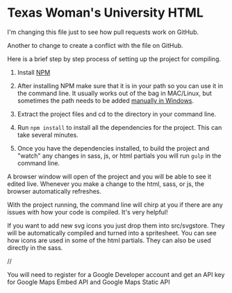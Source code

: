 # Texas Woman's University HTML

I'm changing this file just to see how pull requests work on GitHub.

Another to change to create a conflict with the file on GitHub.

Here is a brief step by step process of setting up the project for compiling.

1. Install [NPM](https://www.npmjs.com/)

2. After installing NPM make sure that it is in your path so you can use it in the command line. It usually works out of the bag in MAC/Linux, but sometimes the path needs to be added [manually in Windows](http://stackoverflow.com/questions/27864040/fixing-npm-path-in-windows-8/32159233).

3. Extract the project files and cd to the directory in your command line.

4. Run `npm install` to install all the dependencies for the project. This can take several minutes.

5. Once you have the dependencies installed, to build the project and "watch" any changes in sass, js, or html partials you will run `gulp` in the command line.

A browser window will open of the project and you will be able to see it edited live. Whenever you make a change to the html, sass, or js, the browser automatically refreshes.

With the project running, the command line will chirp at you if there are any issues with how your code is compiled. It's very helpful!

If you want to add new svg icons you just drop them into src/svgstore. They will be automatically compiled and turned into a spritesheet. You can see how icons are used in some of the html partials. They can also be used directly in the sass.

//

You will need to register for a Google Developer account and get an API key for Google Maps Embed API and Google Maps Static API
